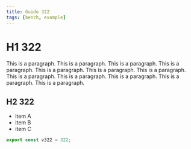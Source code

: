 ```yaml
---
title: Guide 322
tags: [bench, example]
---
```


# H1 322

This is a paragraph. This is a paragraph. This is a paragraph. This is a paragraph. This is a paragraph. This is a paragraph. This is a paragraph. This is a paragraph. This is a paragraph. This is a paragraph. This is a paragraph. This is a paragraph. 

## H2 322

- item A
- item B
- item C

```ts
export const v322 = 322;
```